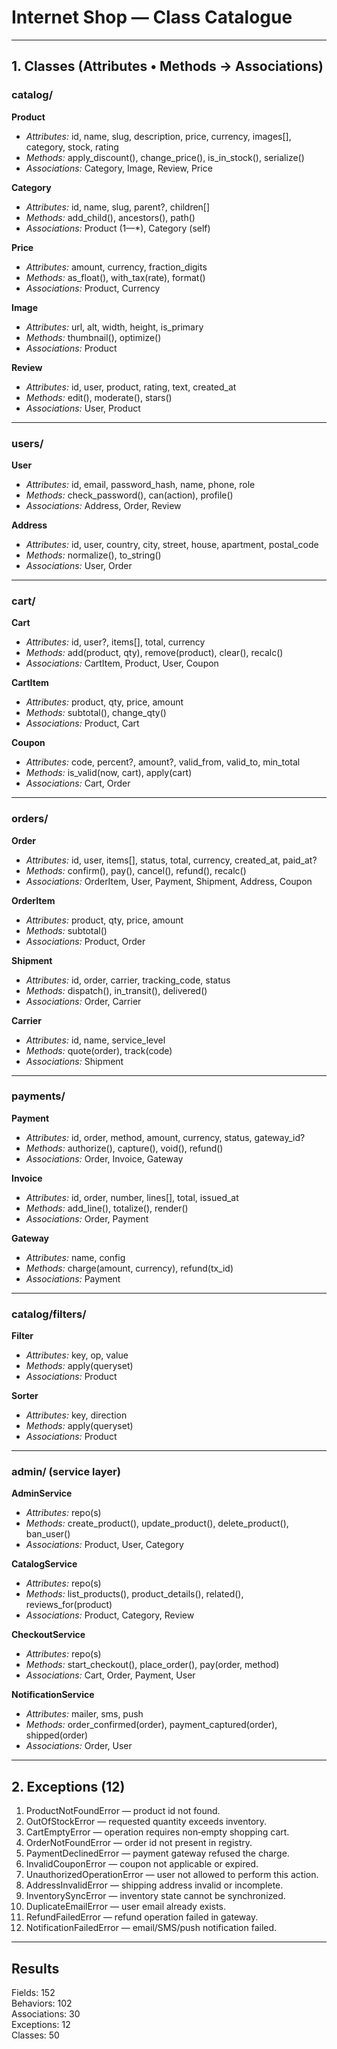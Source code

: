 # Internet Shop — Class Catalogue

---

## 1. Classes (Attributes • Methods → Associations)

### catalog/
**Product**  
- *Attributes:* id, name, slug, description, price, currency, images[], category, stock, rating  
- *Methods:* apply_discount(), change_price(), is_in_stock(), serialize()  
- *Associations:* Category, Image, Review, Price

**Category**  
- *Attributes:* id, name, slug, parent?, children[]  
- *Methods:* add_child(), ancestors(), path()  
- *Associations:* Product (1—*), Category (self)

**Price**  
- *Attributes:* amount, currency, fraction_digits  
- *Methods:* as_float(), with_tax(rate), format()  
- *Associations:* Product, Currency

**Image**  
- *Attributes:* url, alt, width, height, is_primary  
- *Methods:* thumbnail(), optimize()  
- *Associations:* Product

**Review**  
- *Attributes:* id, user, product, rating, text, created_at  
- *Methods:* edit(), moderate(), stars()  
- *Associations:* User, Product

---

### users/
**User**  
- *Attributes:* id, email, password_hash, name, phone, role  
- *Methods:* check_password(), can(action), profile()  
- *Associations:* Address, Order, Review

**Address**  
- *Attributes:* id, user, country, city, street, house, apartment, postal_code  
- *Methods:* normalize(), to_string()  
- *Associations:* User, Order

---

### cart/
**Cart**  
- *Attributes:* id, user?, items[], total, currency  
- *Methods:* add(product, qty), remove(product), clear(), recalc()  
- *Associations:* CartItem, Product, User, Coupon

**CartItem**  
- *Attributes:* product, qty, price, amount  
- *Methods:* subtotal(), change_qty()  
- *Associations:* Product, Cart

**Coupon**  
- *Attributes:* code, percent?, amount?, valid_from, valid_to, min_total  
- *Methods:* is_valid(now, cart), apply(cart)  
- *Associations:* Cart, Order

---

### orders/
**Order**  
- *Attributes:* id, user, items[], status, total, currency, created_at, paid_at?  
- *Methods:* confirm(), pay(), cancel(), refund(), recalc()  
- *Associations:* OrderItem, User, Payment, Shipment, Address, Coupon

**OrderItem**  
- *Attributes:* product, qty, price, amount  
- *Methods:* subtotal()  
- *Associations:* Product, Order

**Shipment**  
- *Attributes:* id, order, carrier, tracking_code, status  
- *Methods:* dispatch(), in_transit(), delivered()  
- *Associations:* Order, Carrier

**Carrier**  
- *Attributes:* id, name, service_level  
- *Methods:* quote(order), track(code)  
- *Associations:* Shipment

---

### payments/
**Payment**  
- *Attributes:* id, order, method, amount, currency, status, gateway_id?  
- *Methods:* authorize(), capture(), void(), refund()  
- *Associations:* Order, Invoice, Gateway

**Invoice**  
- *Attributes:* id, order, number, lines[], total, issued_at  
- *Methods:* add_line(), totalize(), render()  
- *Associations:* Order, Payment

**Gateway**  
- *Attributes:* name, config  
- *Methods:* charge(amount, currency), refund(tx_id)  
- *Associations:* Payment

---

### catalog/filters/
**Filter**  
- *Attributes:* key, op, value  
- *Methods:* apply(queryset)  
- *Associations:* Product

**Sorter**  
- *Attributes:* key, direction  
- *Methods:* apply(queryset)  
- *Associations:* Product

---

### admin/ (service layer)
**AdminService**  
- *Attributes:* repo(s)  
- *Methods:* create_product(), update_product(), delete_product(), ban_user()  
- *Associations:* Product, User, Category

**CatalogService**  
- *Attributes:* repo(s)  
- *Methods:* list_products(), product_details(), related(), reviews_for(product)  
- *Associations:* Product, Category, Review

**CheckoutService**  
- *Attributes:* repo(s)  
- *Methods:* start_checkout(), place_order(), pay(order, method)  
- *Associations:* Cart, Order, Payment, User

**NotificationService**  
- *Attributes:* mailer, sms, push  
- *Methods:* order_confirmed(order), payment_captured(order), shipped(order)  
- *Associations:* Order, User

---

## 2. Exceptions (12)

1. ProductNotFoundError — product id not found.  
2. OutOfStockError — requested quantity exceeds inventory.  
3. CartEmptyError — operation requires non‑empty shopping cart.  
4. OrderNotFoundError — order id not present in registry.  
5. PaymentDeclinedError — payment gateway refused the charge.  
6. InvalidCouponError — coupon not applicable or expired.  
7. UnauthorizedOperationError — user not allowed to perform this action.  
8. AddressInvalidError — shipping address invalid or incomplete.  
9. InventorySyncError — inventory state cannot be synchronized.  
10. DuplicateEmailError — user email already exists.  
11. RefundFailedError — refund operation failed in gateway.  
12. NotificationFailedError — email/SMS/push notification failed.

---

## Results

Fields: 152  
Behaviors: 102  
Associations: 30  
Exceptions: 12  
Classes: 50

